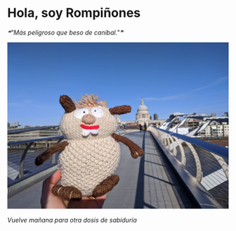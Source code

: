 # Hola, soy Rompiñones

<!--STARTS_HERE_QUOTE_README-->
<i>❝"Más peligroso que beso de canibal."❞</i>
<!--ENDS_HERE_QUOTE_README-->

<!--START_SECTION:update_image-->
![alt text](https://raw.githubusercontent.com/focaalvarez/rompinones/main/.github/images/IMG_20220205_105738.jpg?raw=true)
<!--END_SECTION:update_image-->

*Vuelve mañana para otra dosis de sabiduría*
